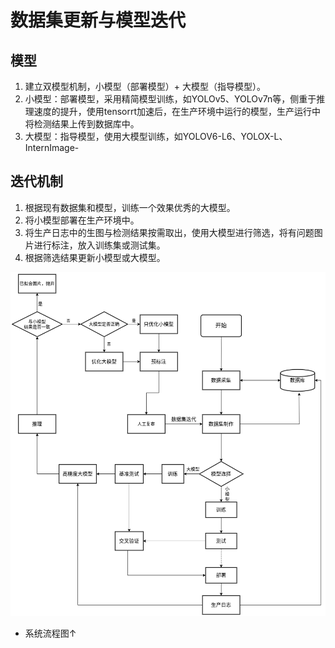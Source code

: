 # 数据集更新与模型迭代

## 模型
1) 建立双模型机制，小模型（部署模型）+ 大模型（指导模型）。
2) 小模型：部署模型，采用精简模型训练，如YOLOv5、YOLOv7n等，侧重于推理速度的提升，使用tensorrt加速后，在生产环境中运行的模型，生产运行中将检测结果上传到数据库中。
3) 大模型：指导模型，使用大模型训练，如YOLOV6-L6、YOLOX-L、InternImage-

## 迭代机制
1) 根据现有数据集和模型，训练一个效果优秀的大模型。
2) 将小模型部署在生产环境中。
3) 将生产日志中的生图与检测结果按需取出，使用大模型进行筛选，将有问题图片进行标注，放入训练集或测试集。
4) 根据筛选结果更新小模型或大模型。

![数据迭代流程图](./迭代流程图.png)

- 系统流程图↑


